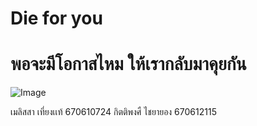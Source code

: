 # Die for you

# พอจะมีโอกาสไหม ให้เรากลับมาคุยกัน

![Image](https://github.com/user-attachments/assets/8f84cfec-c75a-4e32-946a-8291ab76ba16)

เมลิสสา เที่ยงเเท้ 670610724
กิตติพงศื ไชยายอง 670612115

